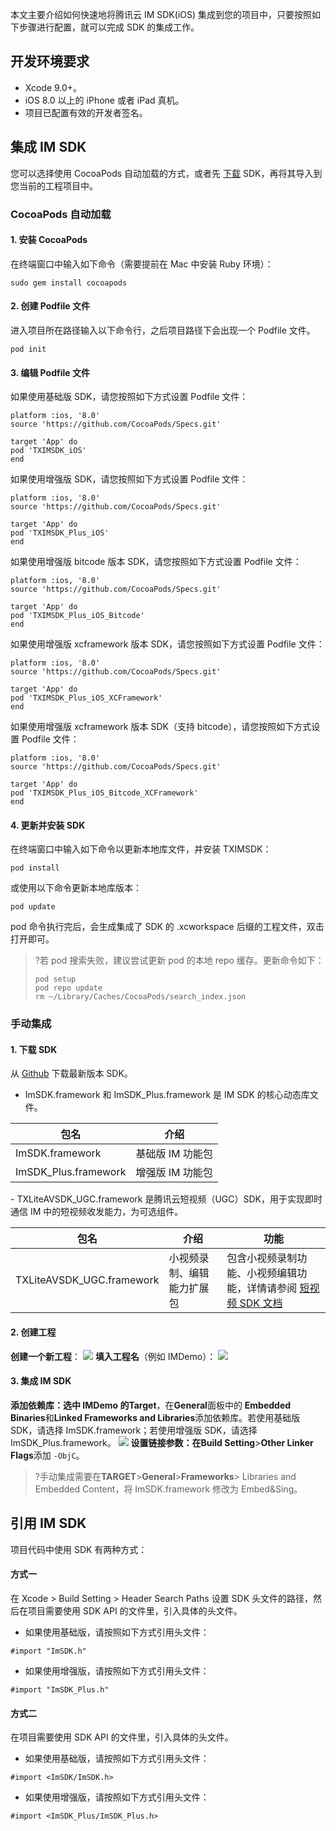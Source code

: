 本文主要介绍如何快速地将腾讯云 IM SDK(iOS) 集成到您的项目中，只要按照如下步骤进行配置，就可以完成 SDK 的集成工作。

## 开发环境要求
- Xcode 9.0+。
- iOS 8.0 以上的 iPhone 或者 iPad 真机。
- 项目已配置有效的开发者签名。

## 集成 IM SDK
您可以选择使用 CocoaPods 自动加载的方式，或者先 [下载](https://github.com/tencentyun/TIMSDK/tree/master/iOS/IMSDK) SDK，再将其导入到您当前的工程项目中。

### CocoaPods 自动加载
#### 1. 安装 CocoaPods
在终端窗口中输入如下命令（需要提前在 Mac 中安装 Ruby 环境）：
```
sudo gem install cocoapods
```

#### 2. 创建 Podfile 文件
进入项目所在路径输入以下命令行，之后项目路径下会出现一个 Podfile 文件。
```
pod init
```

#### 3. 编辑 Podfile 文件
如果使用基础版 SDK，请您按照如下方式设置 Podfile 文件：

```
platform :ios, '8.0'
source 'https://github.com/CocoaPods/Specs.git'

target 'App' do
pod 'TXIMSDK_iOS'
end
```

如果使用增强版 SDK，请您按照如下方式设置 Podfile 文件：
```
platform :ios, '8.0'
source 'https://github.com/CocoaPods/Specs.git'

target 'App' do
pod 'TXIMSDK_Plus_iOS'
end
```

如果使用增强版 bitcode 版本 SDK，请您按照如下方式设置 Podfile 文件：
```
platform :ios, '8.0'
source 'https://github.com/CocoaPods/Specs.git'

target 'App' do
pod 'TXIMSDK_Plus_iOS_Bitcode'
end
```

如果使用增强版 xcframework 版本 SDK，请您按照如下方式设置 Podfile 文件：
```
platform :ios, '8.0'
source 'https://github.com/CocoaPods/Specs.git'

target 'App' do
pod 'TXIMSDK_Plus_iOS_XCFramework'
end
```

如果使用增强版 xcframework 版本 SDK（支持 bitcode），请您按照如下方式设置 Podfile 文件：
```
platform :ios, '8.0'
source 'https://github.com/CocoaPods/Specs.git'

target 'App' do
pod 'TXIMSDK_Plus_iOS_Bitcode_XCFramework'
end
```

#### 4. 更新并安装 SDK
在终端窗口中输入如下命令以更新本地库文件，并安装 TXIMSDK：
```
pod install
```
或使用以下命令更新本地库版本：
```
pod update
```

pod 命令执行完后，会生成集成了 SDK 的 .xcworkspace 后缀的工程文件，双击打开即可。
>?若 pod 搜索失败，建议尝试更新 pod 的本地 repo 缓存。更新命令如下：
>```
>pod setup
>pod repo update
>rm ~/Library/Caches/CocoaPods/search_index.json
>```


### 手动集成
#### 1. 下载 SDK
从 [Github](https://github.com/tencentyun/TIMSDK/tree/master/iOS/IMSDK) 下载最新版本 SDK。

- ImSDK.framework 和 ImSDK_Plus.framework 是 IM SDK 的核心动态库文件。
<table>
<thead>
<tr>
<th>包名</th>
<th>介绍</th>
</tr>
</thead>
<tbody><tr>
<td>ImSDK.framework</td>
<td>基础版 IM 功能包</td>
</tr>
<tr>
<td>ImSDK_Plus.framework</td>
<td>增强版 IM 功能包</td>
</tr>
</tbody></table>
- TXLiteAVSDK_UGC.framework 是腾讯云短视频（UGC）SDK，用于实现即时通信 IM 中的短视频收发能力，为可选组件。
<table>
<thead>
<tr>
<th>包名</th>
<th>介绍</th>
<th>功能</th>
</tr>
</thead>
<tbody><tr>
<td>TXLiteAVSDK_UGC.framework</td>
<td>小视频录制、编辑能力扩展包</td>
<td>包含小视频录制功能、小视频编辑功能，详情请参阅 <a href="https://intl.cloud.tencent.com/product/ugsv">短视频 SDK 文档</a></td>
</tr>
</tbody></table>

#### 2. 创建工程
**创建一个新工程**：
![](https://main.qcloudimg.com/raw/de4a148165dbfafd1f403e88018b0012.jpg)
**填入工程名**（例如 IMDemo）：
![](https://main.qcloudimg.com/raw/d9aebb74fe2fb4740c88e7cbda31987a.jpg)

#### 3. 集成 IM SDK

**添加依赖库：**选中 IMDemo 的**Target**，在**General**面板中的 **Embedded Binaries**和**Linked Frameworks and Libraries**添加依赖库。若使用基础版 SDK，请选择 ImSDK.framework；若使用增强版 SDK，请选择 ImSDK_Plus.framework。
![](https://main.qcloudimg.com/raw/3a1cc30c280362be2d99058dde347d4f.png)
**设置链接参数：**在**Build Setting**>**Other Linker Flags**添加 `-ObjC`。
>?手动集成需要在**TARGET**>**General**>**Frameworks**> Libraries and Embedded Content，将 ImSDK.framework 修改为 Embed&Sing。

## 引用 IM SDK
项目代码中使用 SDK 有两种方式：

#### 方式一
在 Xcode > Build Setting > Header Search Paths 设置 SDK 头文件的路径，然后在项目需要使用 SDK API 的文件里，引入具体的头文件。

- 如果使用基础版，请按照如下方式引用头文件：
```
#import "ImSDK.h"
```
- 如果使用增强版，请按照如下方式引用头文件：
```
#import "ImSDK_Plus.h"
```

#### 方式二

在项目需要使用 SDK API 的文件里，引入具体的头文件。
- 如果使用基础版，请按照如下方式引用头文件：
```
#import <ImSDK/ImSDK.h>
```
- 如果使用增强版，请按照如下方式引用头文件：
```
#import <ImSDK_Plus/ImSDK_Plus.h>
```
